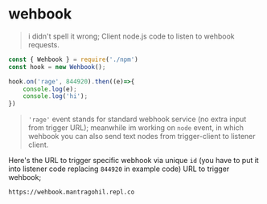 # wehbook
>i didn't spell it wrong;
Client node.js code to listen to wehbook requests.

```javascript
const { Wehbook } = require('./npm')
const hook = new Wehbook();

hook.on('rage', 844920).then((e)=>{
    console.log(e);
    console.log('hi');
})  
```

>``'rage'`` event stands for standard webhook service (no extra input from trigger URL);
meanwhile im working on ``node`` event, in which wehbook you can also send text nodes from trigger-client to listener client.

Here's the URL to trigger specific webhook via unique ``id`` (you have to put it into listener code replacing ``844920`` in example code)
URL to trigger wehbook;
```
https://wehbook.mantragohil.repl.co
```

